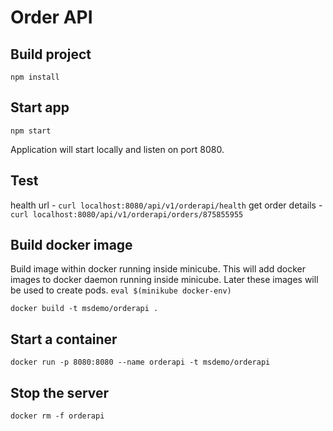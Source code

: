 # Order API

## Build project

```npm install```

## Start app
```npm start```

Application will start locally and listen on port 8080.

## Test
health url -  ```curl localhost:8080/api/v1/orderapi/health```
get order details -  ```curl localhost:8080/api/v1/orderapi/orders/875855955```

## Build docker image
Build image within docker running inside minicube. This will add docker images to docker daemon running inside minicube. Later these images will be used to create pods.
```eval $(minikube docker-env)```

```docker build -t msdemo/orderapi .```

## Start a container
```docker run -p 8080:8080 --name orderapi -t msdemo/orderapi```

## Stop the server
```docker rm -f orderapi```